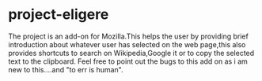 # project-eligere
The project is an add-on for Mozilla.This helps the user by providing brief introduction about whatever user has selected on the web page,this also provides shortcuts to search on Wikipedia,Google it or to copy the selected text to the clipboard.
Feel free to point out the bugs to this add on as i am new to this....and "to err is human".
